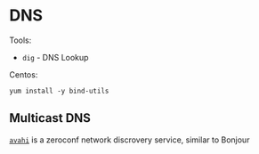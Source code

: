 # DNS

Tools:

* `dig` - DNS Lookup

Centos:

    yum install -y bind-utils

## Multicast DNS

[`avahi`](https://en.wikipedia.org/wiki/Avahi_%28software%29) is a zeroconf network discrovery service, similar to Bonjour